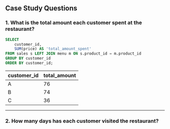 ## Case Study Questions

### 1. What is the total amount each customer spent at the restaurant?

````sql
SELECT 
    customer_id,
    SUM(price) AS 'total_amount_spent'
FROM sales s LEFT JOIN menu m ON s.product_id = m.product_id
GROUP BY customer_id
ORDER BY customer_id;
````

|customer_id|total_amount|
|:----|:----|
|A|76|
|B|74|
|C|36|

_______________________________________________________________________________________________________________________________________________________


### 2. How many days has each customer visited the restaurant?
